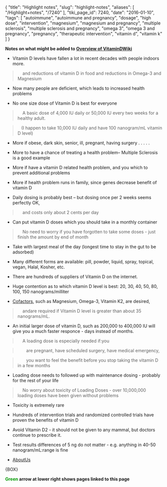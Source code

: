 {
    "title": "Highlight notes",
    "slug": "highlight-notes",
    "aliases": [
        "/Highlight+notes",
        "/7240"
    ],
    "tiki_page_id": 7240,
    "date": "2016-01-10",
    "tags": [
        "autoimmune",
        "autoimmune and pregnancy",
        "dosage",
        "high dose",
        "intervention",
        "magnesium",
        "magnesium and pregnancy",
        "multiple sclerosis",
        "multiple sclerosis and pregnancy",
        "omega 3",
        "omega 3 and pregnancy",
        "pregnancy",
        "therapeutic intervention",
        "vitamin d",
        "vitamin k"
    ]
}


<!-- ~tc~ start ~/tc~ -->

 **Notes on what might be added to [Overview of VitaminDWiki](/posts/overview-of-vitamindwiki)** 

* Vitamin D levels have fallen a lot in recent decades with people indoors more.

> &nbsp; &nbsp; and reductions of vitamin D in food and reductions in Omega-3 and Magnesium

* Now many people are deficient, which leads to increased health problems

* No one size dose of Vitamin D is best for everyone

> &nbsp; &nbsp; A basic dose of 4,000 IU daily or 50,000 IU every two weeks for a healthy adult.

> &nbsp; &nbsp;(I happen to take 10,000 IU daily and have 100 nanogram/mL vitamin D level)

* More if obese, dark skin, senior, ill, pregnant, having surgery  . . . . . 

* More to have a chance of treating a health problem– Multiple Sclerosis is a good example

* More if have a vitamin D related health problem, and you which to prevent additional problems

* More if health problem runs in family, since genes decrease benefit of vitamin D

* Daily dosing is probably best – but dosing once per 2 weeks seems perfectly OK, 

> &nbsp; &nbsp; and costs only about 2 cents per day

* Can put vitamin D doses which you should take in a monthly container 

> &nbsp; &nbsp; No need to worry if you have forgotten to take some doses - just finish the amount by end of month

* Take with largest meal of the day (longest time to stay in the gut to be adsorbed)

* Many different forms are available: pill, powder, liquid, spray, topical, vegan, Halal, Kosher, etc.

* There are hundreds of suppliers of Vitamin D on the internet.

* Huge contention as to which vitamin D level is best: 20, 30, 40, 50, 80, 100, 150 nanograms/milliter

* [Cofactors](/posts/vitamin-d-cofactors-in-a-nutshell), such as  Magnesium, Omega-3, Vitamin K2, are desired, 

> &nbsp; &nbsp; andare  required if Vitamin D level is greater than about 35 nanograms/mL. 

* An initial larger dose of vitamin D, such as 200,000 to 400,000 IU will give you a much faster responce - days instead of months.

> &nbsp; &nbsp; A loading dose is especially needed if:you

> &nbsp; &nbsp; &nbsp; &nbsp;are pregnant, have scheduled surgery, have medical emergency, 

> &nbsp; &nbsp; &nbsp; &nbsp;you want to feel the benefit  before you stop taking the  vitamin D in a few months

* Loading dose  needs to followed up with maintenance dosing - probably for the rest of your life

> &nbsp; &nbsp; No worry about toxicity of Loading Doses - over 10,000,000 loading doses have been given without problems

* Toxicity is extremely rare 

* Hundreds of intervention trials and randomized controlled trials have proven the benefits of vitamin D

* Avoid Vitamin D2 - it should not be given to any mammal, but doctors continue to prescribe it.

* Test results  differences of 5 ng do not matter - e.g. anything in 40-50 nanogram/mL:range is fine

* [AboutUs](/tags/aboutus.html)

{BOX}

<!-- ~tc~ end ~/tc~ -->

 **<span style="color:#090;">Green</span> arrow at lower right shows pages linked to this page**